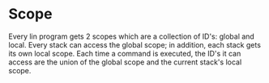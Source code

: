# Scope
Every lin program gets 2 scopes which are a collection of ID's: global and local. Every stack can access the global scope; in addition, each stack gets its own local scope. Each time a command is executed, the ID's it can access are the union of the global scope and the current stack's local scope.
